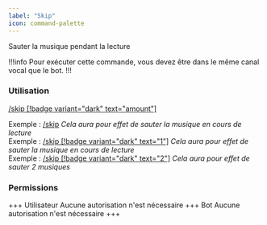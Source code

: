 ```yaml
---
label: "Skip"
icon: command-palette
---
```


Sauter la musique pendant la lecture

!!!info
Pour exécuter cette commande, vous devez être dans le même canal vocal que le bot.
!!!

### Utilisation

[/skip [!badge variant="dark" text="amount"]]()

Exemple : [/skip]() *Cela aura pour effet de sauter la musique en cours de lecture*  
Exemple : [/skip [!badge variant="dark" text="1"]]() *Cela aura pour effet de sauter la musique en cours de lecture*  
Exemple : [/skip [!badge variant="dark" text="2"]]() *Cela aura pour effet de sauter 2 musiques*

### Permissions

+++ Utilisateur
Aucune autorisation n'est nécessaire
+++ Bot
Aucune autorisation n'est nécessaire
+++